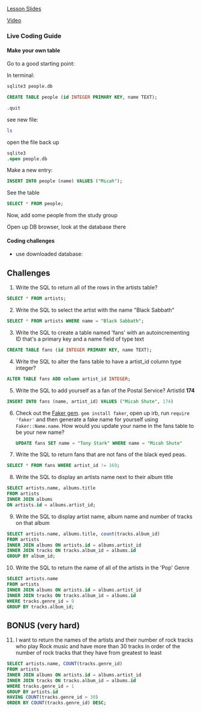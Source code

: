 [Lesson Slides](https://docs.google.com/presentation/d/142KIVPbJRMtFsrHuonXkJkbEkvIyMy3OXHteFZZe5tQ/edit?usp=sharing)

[Video](https://youtu.be/i0avkuHmBFg)

### Live Coding Guide

#### Make your own table 

Go to a good starting point:

In terminal:  

```bash
sqlite3 people.db
```   

```sql
CREATE TABLE people (id INTEGER PRIMARY KEY, name TEXT); 
```   

```sql
.quit 
```  
see new file: 
```bash
ls 
```
open the file back up
```sql
sqlite3
.open people.db
```
Make a new entry:
```sql
INSERT INTO people (name) VALUES ("Micah");
```
See the table
```sql
SELECT * FROM people;
```
Now, add some people from the study group

Open up DB browser, look at the database there

#### Coding challenges

- use downloaded database:


## Challenges

1. Write the SQL to return all of the rows in the artists table?

```SQL
SELECT * FROM artists;
```

2. Write the SQL to select the artist with the name "Black Sabbath"

```SQL
SELECT * FROM artists WHERE name = "Black Sabbath";
```

3. Write the SQL to create a table named 'fans' with an autoincrementing ID that's a primary key and a name field of type text

```sql
CREATE TABLE fans (id INTEGER PRIMARY KEY, name TEXT);
```

4. Write the SQL to alter the fans table to have a artist_id column type integer?

```sql
ALTER TABLE fans ADD column artist_id INTEGER;
```

5. Write the SQL to add yourself as a fan of the Postal Service? ArtistId **174**

```sql
INSERT INTO fans (name, artist_id) VALUES ("Micah Shute", 174)
```

6. Check out the [Faker gem](https://github.com/stympy/faker). `gem install faker`, open up irb, run `require 'faker'` and then generate a fake name for yourself using `Faker::Name.name`. How would you update your name in the fans table to be your new name?

   ```sql
   UPDATE fans SET name = "Tony Stark" WHERE name = "Micah Shute"
   ```

7. Write the SQL to return fans that are not fans of the black eyed peas.

```sql
SELECT * FROM fans WHERE artist_id != 169;
```

8. Write the SQL to display an artists name next to their album title

```sql
SELECT artists.name, albums.title 
FROM artists 
INNER JOIN albums 
ON artists.id = albums.artist_id;
```

9. Write the SQL to display artist name, album name and number of tracks on that album

```sql
SELECT artists.name, albums.title, count(tracks.album_id)
FROM artists 
INNER JOIN albums ON artists.id = albums.artist_id
INNER JOIN tracks ON tracks.album_id = albums.id
GROUP BY album_id;
```

10. Write the SQL to return the name of all of the artists in the 'Pop' Genre

```sql
SELECT artists.name
FROM artists 
INNER JOIN albums ON artists.id = albums.artist_id
INNER JOIN tracks ON tracks.album_id = albums.id
WHERE tracks.genre_id = 9
GROUP BY tracks.album_id;
```

## BONUS (very hard)

11. I want to return the names of the artists and their number of rock tracks
    who play Rock music
    and have more than 30 tracks
    in order of the number of rock tracks that they have
    from greatest to least

```sql
SELECT artists.name, COUNT(tracks.genre_id)
FROM artists
INNER JOIN albums ON artists.id = albums.artist_id
INNER JOIN tracks ON tracks.album_id = albums.id
WHERE tracks.genre_id = 1
GROUP BY artists.id
HAVING COUNT(tracks.genre_id > 30)
ORDER BY COUNT(tracks.genre_id) DESC;
```
